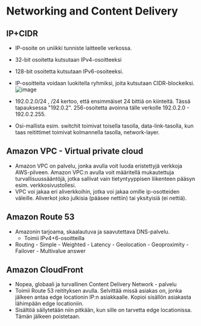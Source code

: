# Networking and Content Delivery

## IP+CIDR
- IP-osoite on uniikki tunniste laitteelle verkossa.
- 32-bit osoitetta kutsutaan IPv4-osoitteeksi
- 128-bit osoitetta kutsutaan IPv6-osoiteeksi.

- IP-osoitteita voidaan luokitella ryhmiksi, joita kutsutaan CIDR-blockeiksi.
![image](https://github.com/WindoCode/Pilvipalveluteknologiat/assets/110290723/4e779b39-718a-435b-ba9d-f750dfb7a980)
- 192.0.2.0/24 , /24 kertoo, että ensimmäiset 24 bittiä on kiinteitä. Tässä tapauksessa "192.0.2". 256-osoitetta avoinna tälle verkolle 192.0.2.0 - 192.0.2.255.
- Osi-mallista esim. switchit toimivat toisella tasolla, data-link-tasolla, kun taas reitittimet toimivat kolmannella tasolla, network-layer.

## Amazon VPC - Virtual private cloud
- Amazon VPC on palvelu, jonka avulla voit luoda eristettyjä verkkoja AWS-pilveen. Amazon VPC:n avulla voit määritellä mukautettuja turvallisuussääntöjä, jotka sallivat vain tietyntyyppisen liikenteen pääsyn esim. verkkosivustollesi.
- VPC voi jakaa eri aliverkkoihin, jotka voi jakaa omille ip-osotteiden väleille. Aliverkot joko julkisia (pääsee nettiin) tai yksityisiä (ei nettiä).

## Amazon Route 53
- Amazonin tarjoama, skaalautuva ja saavutettava DNS-palvelu.
    - Toimii IPv4+6-osoitteilla
- Routing
      - Simple
      - Weighted
      - Latency
      - Geolocation
      - Geoproximity
      - Failover
      - Multivalue answer
  
## Amazon CloudFront
- Nopea, globaali ja turvallinen Content Delivery Network - palvelu
- Toimii Route 53 reitityksen avulla. Selvittää missä asiakas on, jonka jälkeen antaa edge locationin IP:n asiakkaalle. Kopioi sisällön asiakasta lähimpään edge locationiin.
- Sisältöä säilytetään niin pitkään, kun sille on tarvetta edge locationissa. Tämän jälkeen poistetaan.


